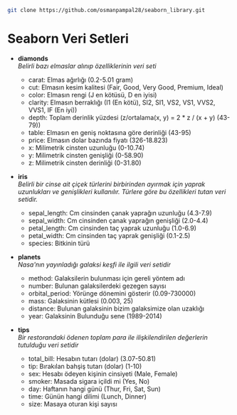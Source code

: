 
<!-- Headers  -->

<!--
# H1
## H2
### H3
#### H4
##### H5
###### H6
-->

<!-- Bold -->
<!-- 
**Bu test Bold**
__Bu Test Bold__
 -->

<!-- italic -->
<!-- 
*Bu Test Italic*
_Bu Test Italic_ 
-->

<!-- StrikeThrough -->
<!-- 
~~Bu Test Çizgili~~ 
-->

<!-- Quoting -->
<!--
 > "Daha emin ve daha doğru olarak yüreyeceğimiz bir yol vardır: Büyük Türk kadınını çalışmamıza ortak kılmaktır" 
 -->

 <!-- Links -->
 <!--
  Go to [Google](https://google.com)

 Go to [Instagram](https://instagram.com)
  -->

<!-- Image -->
<!-- 
![resim](https://link) 
-->

<!-- 
<img src = "..." width = "50", height = "50"> 
-->

<!-- Lists -->
<!-- 
1. A
    1. aa
    2. bb
    3. cc
2. B
3. C 
-->

<!-- 
* A
    * AA
    * bb
    * cc
* B
* C 
-->

<!-- Task List -->
<!-- 
- [x] Task 1
    - [x] Task 2
    - [x] Task 3
- [x] Task 2 
-->

<!-- İgnoring Markdown -->
<!-- 
\*My Project\* 
-->

<!-- Emoji -->
<!-- 
:two_hearts:
:blue_hearts: 
-->

```bash
git clone https://github.com/osmanpampal28/seaborn_library.git

```
# Seaborn Veri Setleri
* **diamonds** <br>
_Belirli bazı elmaslar alınıp özelliklerinin veri seti_
    * carat: Elmas ağırlığı (0.2-5.01 gram)
    * cut: Elmasın kesim kalitesi (Fair, Good, Very Good, Premium, Ideal)
    * color: Elmasın rengi (J en kötüsü, D en iyisi)
    * clarity: Elmasın berraklığı (I1 (En kötü), SI2, SI1, VS2, VS1, VVS2, VVS1, IF (En iyi))
    * depth: Toplam derinlik yüzdesi (z/ortalama(x, y) = 2 * z / (x + y) (43-79))
    * table: Elmasın en geniş noktasına göre derinliği (43-95)
    * price: Elmasın dolar bazında fiyatı (326-18.823)
    * x: Milimetrik cinsten uzunluğu (0-10.74)
    * y: Milimetrik cinsten genişliği (0-58.90)
    * z: Milimetrik cinsten derinliği (0-31.80)

* **iris** <br>
_Belirli bir cinse ait çiçek türlerini birbirinden ayırmak için yaprak uzunlukları ve genişlikleri kullanılır. Türlere göre bu özellikleri tutan veri setidir._
    * sepal_length: Cm cinsinden çanak yaprağın uzunluğu (4.3-7.9)
    * sepal_width: Cm cinsinden çanak yaprağın genişliği (2.0-4.4)
    * petal_length: Cm cinsinden taç yaprak uzunluğu (1.0-6.9)
    * petal_width: Cm cinsinden taç yaprak genişliği (0.1-2.5)
    * species: Bitkinin türü

* **planets** <br>
_Nasa'nın yayınladığı galaksi keşfi ile ilgili veri setidir_
    * method: Galaksilerin bulunması için gereli yöntem adı
    * number: Bulunan galaksilerdeki gezegen sayısı
    * orbital_period: Yörünge dönemini gösterir (0.09-730000)
    * mass: Galaksinin kütlesi (0.003, 25)
    * distance: Bulunan galaksinin bizim galaksimize olan uzaklığı
    * year: Galaksinin Bulunduğu sene (1989-2014)

* **tips** <br>
 _Bir restorandaki ödenen toplam para ile ilişkilendirilen değerlerin tutulduğu veri setidir_
    * total_bill: Hesabın tutarı (dolar) (3.07-50.81)
    * tip: Bırakılan bahşiş tutarı (dolar) (1-10)
    * sex: Hesabı ödeyen kişinin cinsiyeti (Male, Female)
    * smoker: Masada sigara içildi mi (Yes, No)
    * day: Haftanın hangi günü (Thur, Fri, Sat, Sun)
    * time: Günün hangi dilimi (Lunch, Dinner)
    * size: Masaya oturan kişi sayısı







